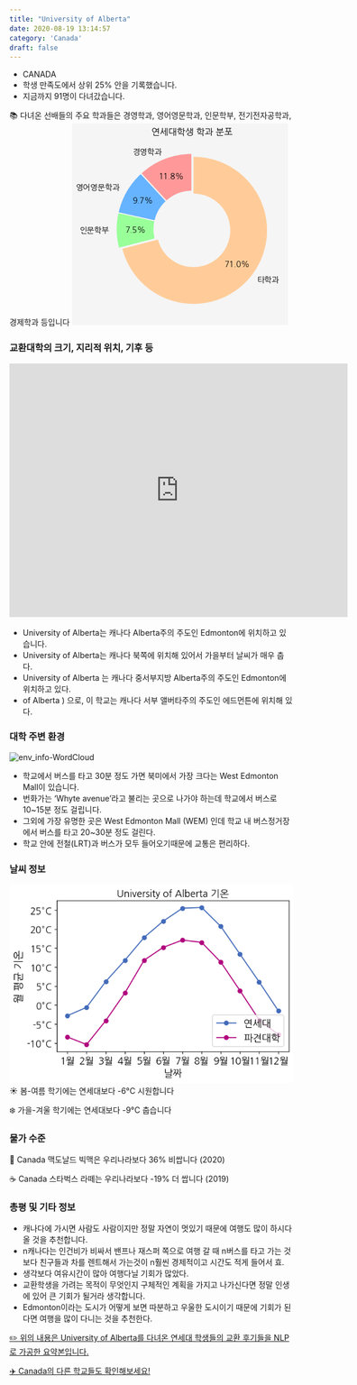 ```yaml
---
title: "University of Alberta"
date: 2020-08-19 13:14:57
category: 'Canada'
draft: false
---
```



* CANADA
* 학생 만족도에서 상위 25% 안을 기록했습니다.
* 지금까지 91명이 다녀갔습니다. 

📚 다녀온 선배들의 주요 학과들은 경영학과, 영어영문학과, 인문학부, 전기전자공학과, 경제학과 등입니다
![department-info](../plots/CA000011.png)
### 교환대학의 크기, 지리적 위치, 기후 등
<iframe
width="600"
height="450"
frameborder="0" style="border:0"
src="https://www.google.com/maps/embed/v1/place?key=AIzaSyC9e1AME-pVmWC4hBpFdu5S4dKzyepa3HQ&q=University+of+Alberta&center=53.5232189,-113.5263186&zoom=14" allowfullscreen>
</iframe>

* University of Alberta는 캐나다 Alberta주의 주도인 Edmonton에 위치하고 있습니다.
* University of Alberta는 캐나다 북쪽에 위치해 있어서 가을부터 날씨가 매우 춥다.
* University of Alberta 는 캐나다 중서부지방 Alberta주의 주도인 Edmonton에 위치하고 있다.
* of Alberta ) 으로, 이 학교는 캐나다 서부 앨버타주의 주도인 에드먼튼에 위치해 있다.


### 대학 주변 환경

![env_info-WordCloud](../univ_wordclouds_okt/env_info/CA000011_env_info_okt.png)

* 학교에서 버스를 타고 30분 정도 가면 북미에서 가장 크다는 West Edmonton Mall이 있습니다.
* 번화가는 ‘Whyte avenue’라고 불리는 곳으로 나가야 하는데 학교에서 버스로 10~15분 정도 걸립니다.
* 그외에 가장 유명한 곳은 West Edmonton Mall (WEM) 인데 학교 내 버스정거장에서 버스를 타고 20~30분 정도 걸린다.
* 학교 안에 전철(LRT)과 버스가 모두 들어오기때문에 교통은 편리하다.


### 날씨 정보 
 ![temparature_CA000011](../plots/weather/CA000011.png)
☀️ 봄-여름 학기에는 연세대보다 -6°C 시원합니다

❄️ 가을-겨울 학기에는 연세대보다 -9°C 춥습니다
### 물가 수준 
🍔 Canada 맥도날드 빅맥은 우리나라보다 36% 비쌉니다 (2020)

☕️ Canada 스타벅스 라떼는 우리나라보다 -19% 더 쌉니다 (2019)

### 총평 및 기타 정보
* 캐나다에 가시면 사람도 사람이지만 정말 자연이 멋있기 때문에 여행도 많이 하시다 올 것을 추천합니다.
* n캐나다는 인건비가 비싸서 밴프나 재스퍼 쪽으로 여행 갈 때 n버스를 타고 가는 것보다 친구들과 차를 렌트해서 가는것이 n훨씬 경제적이고 시간도 적게 들어서 효.
* 생각보다 여유시간이 많아 여행다닐 기회가 많았다.
* 교환학생을 가려는 목적이 무엇인지 구체적인 계획을 가지고 나가신다면 정말 인생에 있어 큰 기회가 될거라 생각합니다.
* Edmonton이라는 도시가 어떻게 보면 따분하고 우울한 도시이기 때문에 기회가 된다면 여행을 많이 다니는 것을 추천한다.


[✏️ 위의 내용은 University of Alberta를 다녀온 연세대 학생들의 교환 후기들을 NLP로 가공한 요약본입니다.](http://oia.yonsei.ac.kr/partner/expReport.asp?ucode=CA000011&bgbn=A)

[✈️ Canada의 다른 학교들도 확인해보세요!](https://yonsei-exchange.netlify.app/?category=Canada)
